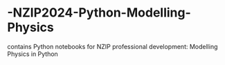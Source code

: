 # -NZIP2024-Python-Modelling-Physics
contains Python notebooks for NZIP professional development: Modelling Physics in Python
